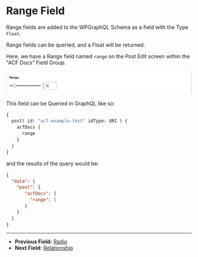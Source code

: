 # Range Field

Range fields are added to the WPGraphQL Schema as a field with the Type `Float`.

Range fields can be queried, and a Float will be returned.

Here, we have a Range field named `range` on the Post Edit screen within the "ACF Docs" Field Group.

![Range field in the Edit Post screen](../img/range-field-input.png?raw=true)

This field can be Queried in GraphQL like so:

```graphql
{
  post( id: "acf-example-test" idType: URI ) {
    acfDocs {
      range
    }
  }
}
```

and the results of the query would be:

```json
{
  "data": {
    "post": {
       "acfDocs": {
         "range": 5
       }
    }
  }
}
```

----

- **Previous Field:** [Radio](./radio.md)
- **Next Field:** [Relationship](./relationship.md)
